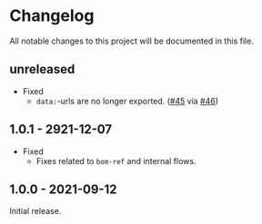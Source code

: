 # Changelog

All notable changes to this project will be documented in this file.

## unreleased

* Fixed
  * `data:`-urls are no longer exported. ([#45] via [#46])

[#45]: https://github.com/CycloneDX/cyclonedx-webpack-plugin/issues/45
[#46]: https://github.com/CycloneDX/cyclonedx-webpack-plugin/pull/46

## 1.0.1 - 2921-12-07

* Fixed
  * Fixes related to `bom-ref` and internal flows.

## 1.0.0 - 2021-09-12

Initial release.
